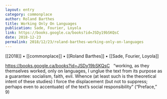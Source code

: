 ```yaml
---
layout: entry
category: commonplace
author: Roland Barthes
title: Working Only On Languages
publication: Sade, Fourier, Loyola
link: https://books.google.ca/books?id=JSDy19bSKQsC
date: 2018-12-23
permalink: 2018/12/23/roland-barthes-working-only-on-languages
---
```


[[2018]] • [[commonplace]] • [[Roland Barthes]] • [[Sade, Fourier, Loyola]]

https://books.google.ca/books?id=JSDy19bSKQsC
 
“working, as they themselves worked, only on languages, I unglue the text from its purpose as a guarantee: socialism, faith, evil. Whence (at least such is the theoretical intent of these studies) I force the displacement (but not to suppress; perhaps even to accentuate) of the text’s social responsibility” (“Preface,” 9)